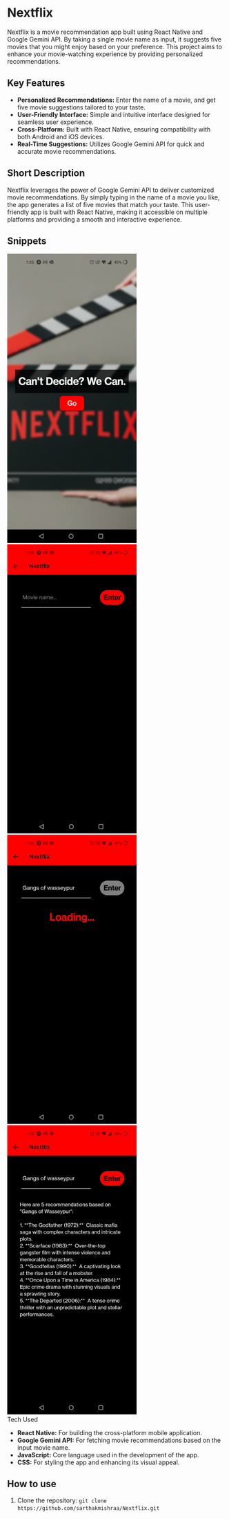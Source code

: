 # Nextflix

Nextflix is a movie recommendation app built using React Native and Google Gemini API. By taking a single movie name as input, it suggests five movies that you might enjoy based on your preference. This project aims to enhance your movie-watching experience by providing personalized recommendations.

## Key Features

- **Personalized Recommendations:** Enter the name of a movie, and get five movie suggestions tailored to your taste.
- **User-Friendly Interface:** Simple and intuitive interface designed for seamless user experience.
- **Cross-Platform:** Built with React Native, ensuring compatibility with both Android and iOS devices.
- **Real-Time Suggestions:** Utilizes Google Gemini API for quick and accurate movie recommendations.

## Short Description

Nextflix leverages the power of Google Gemini API to deliver customized movie recommendations. By simply typing in the name of a movie you like, the app generates a list of five movies that match your taste. This user-friendly app is built with React Native, making it accessible on multiple platforms and providing a smooth and interactive experience.

## Snippets

<div>
    <img src="./assets/nextflix_snip_1.jpg" alt="Nextflix Home" width="300" />
    <img src="./assets/nextflix_snip_2.jpg" alt="Nextflix Home" width="300" />
</div>
<div>
    <img src="./assets/nextflix_snip_3.jpg" alt="Nextflix Home" width="300" />
    <img src="./assets/nextflix_snip_4.jpg" alt="Nextflix Home" width="300" />
</div

## Tech Used

- **React Native:** For building the cross-platform mobile application.
- **Google Gemini API:** For fetching movie recommendations based on the input movie name.
- **JavaScript:** Core language used in the development of the app.
- **CSS:** For styling the app and enhancing its visual appeal.

## How to use
1. Clone the repository: `git clone https://github.com/sarthakmishraa/Nextflix.git`